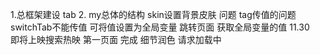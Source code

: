 1.总框架建设  tab 
2. my总体的结构  skin设置背景皮肤
问题 
tag传值的问题
 switchTab不能传值  可将值设置为全局变量 跳转页面 获取全局变量的值
 11.30  
   即将上映搜索热映 第一页面 完成
   细节润色 请求加载中

